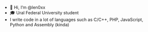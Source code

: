 - 👋 Hi, I’m @len0xx
- 🎓 Ural Federal University student
- I write code in a lot of languages such as C/C++, PHP, JavaScript, Python and Assembly (kinda)
